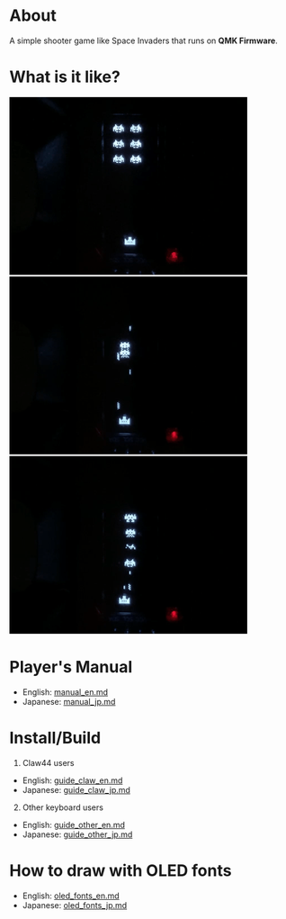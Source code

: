 # About

A simple shooter game like Space Invaders that runs on **QMK Firmware**.


# What is it like?

![](images/shooter1.gif)
![](images/shooter2.gif)
![](images/shooter3.gif)


# Player's Manual

- English: [ manual_en.md ](docs/manual_en.md)
- Japanese: [ manual_jp.md ](docs/manual_jp.md)


# Install/Build

1. Claw44 users
- English: [ guide_claw_en.md ](docs/guide_claw_en.md)
- Japanese: [ guide_claw_jp.md ](docs/guide_claw_jp.md)

2. Other keyboard users
- English: [ guide_other_en.md ](docs/guide_other_en.md)
- Japanese: [ guide_other_jp.md ](docs/guide_other_jp.md)


# How to draw with OLED fonts

- English: [ oled_fonts_en.md ](docs/oled_fonts_en.md)
- Japanese: [ oled_fonts_jp.md ](docs/oled_fonts_jp.md)
